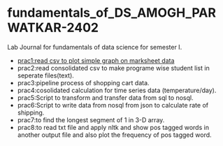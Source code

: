 # fundamentals_of_DS_AMOGH_PARWATKAR-2402
Lab Journal for fundamentals of data science for semester I.
* [prac1:read csv to plot simple graph on marksheet data](02_GraphPlot_1_07_2024)
* prac2:read consolidated csv to make programe wise student list in seperate files(text).
* prac3:pipeline process of shopping cart data.
* prac4:cosolidated calculation for time series data (temperature/day).
* prac5:Script to transform and transfer data from sql to nosql.
* prac6:Script to write data from nosql from json to calculate rate of shipping.
* prac7:to find the longest segment of 1 in 3-D array.
* prac8:to read txt file and apply nltk and show pos tagged words in another output file and also plot the frequency of pos tagged word.
